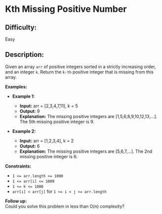 # Kth Missing Positive Number

## Difficulty: 
Easy

## Description: 
Given an array `arr` of positive integers sorted in a strictly increasing order, and an integer `k`. Return the `k-th` positive integer that is missing from this array. 

**Examples:**

- **Example 1:**  
    - **Input:** arr = [2,3,4,7,11], k = 5
    - **Output:** 9
    - **Explanation:** The missing positive integers are [1,5,6,8,9,10,12,13,...]. The 5th missing positive integer is 9.

- **Example 2:**  
    - **Input:** arr = [1,2,3,4], k = 2
    - **Output:** 6
    - **Explanation:** The missing positive integers are [5,6,7,...]. The 2nd missing positive integer is 6.

**Constraints:**
- `1 <= arr.length <= 1000`
- `1 <= arr[i] <= 1000`
- `1 <= k <= 1000`
- `arr[i] < arr[j]` for `1 <= i < j <= arr.length`

**Follow up:**  
Could you solve this problem in less than O(n) complexity?